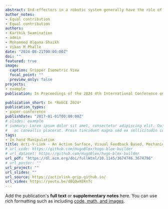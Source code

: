 ```yaml
---
abstract: End-effectors in a robotic system generally have the role of executing operations related to manipulating and handling the objects. The traditional grippers are restricted to the scope of performing a specific task, which limits their capability of adapting to changes in the physical properties of the objects. The grippers can become more efficient when integrated with a sub-system catering to manipulating varied-sized objects within the existing gripper workspace. Many state-of-the-art methods have used tendon-based and active surface (belt-driven) actuation techniques to effectively change the pose of a wide range of objects within the gripper (in hand). We propose the design of a gripper system that leverages the role of an active surface-based actuation technique integrated with an underactuated linkage mechanism capable of performing complex manipulations. We have curated an object list, all having different shapes, and executed experimental rotation and translation of objects. We take the help of vision-based feedback to accurately execute targeted goal pose motion and additionally demonstrate the gripper's response to mechanical stresses (through analysis) and grasping an object through torque feedback.
author_notes:
- Equal contribution
- Equal contribution
authors:
- Karthik Swamination
- admin
- Mohammed Alqama Shaikh
- Vikas M Phalle
date: "2024-08-21T00:00:00Z"
doi: ""
featured: true
image:
  caption: Gripper Isometric View
  focal_point: ""
  preview_only: false
projects:
- example
publication: In Proceedings of the 2024 4th International Conference on Robotics and Control Engineering 2024, Edinburgh, UK

publication_short: In *RobCE 2024*
publication_types:
- paper-conference
publishDate: "2017-01-01T00:00:00Z"
# slides: example
# summary: Lorem ipsum dolor sit amet, consectetur adipiscing elit. Duis posuere tellus
#   ac convallis placerat. Proin tincidunt magna sed ex sollicitudin condimentum.
tags:
- In hand Manipulation
title: Acti-V-Link - An Active Surface, Visual Feedback Based, Mechanically Underactuated Gripper for In-Hand Manipulation
# url_code: https://github.com/HugoBlox/hugo-blox-builder
# url_dataset: https://github.com/HugoBlox/hugo-blox-builder
url_pdf: "https://dl.acm.org/doi/fullHtml/10.1145/3674746.3674796"
# url_poster: ""
url_project: ""
url_slides: ""
url_source: https://activlink-grip.github.io/
url_video: https://youtu.be/d8GOwXEKnTc
---
```


<!-- {{% callout note %}}
Click the _Cite_ button above to demo the feature to enable visitors to import publication metadata into their reference management software.
{{% /callout %}}

{{% callout note %}}
Create your slides in Markdown - click the _Slides_ button to check out the example.
{{% /callout %}} -->

Add the publication's **full text** or **supplementary notes** here. You can use rich formatting such as including [code, math, and images](https://docs.hugoblox.com/content/writing-markdown-latex/).
